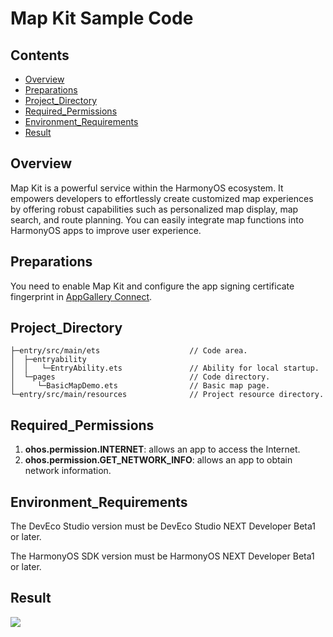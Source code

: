Map Kit Sample Code
===============================

## Contents

* [Overview](#Overview)
* [Preparations](#Preparations)
* [Project_Directory](#Project_Directory)
* [Required_Permissions](#Required_Permissions)
* [Environment_Requirements](#Environment_Requirements)
* [Result](#Result)


Overview
------------

Map Kit is a powerful service within the HarmonyOS ecosystem. It empowers developers to effortlessly create customized map experiences by offering robust capabilities such as personalized map display, map search, and route planning. You can easily integrate map functions into HarmonyOS apps to improve user experience.

Preparations
---------------

You need to enable Map Kit and configure the app signing certificate fingerprint in [AppGallery Connect](https://developer.huawei.com/consumer/en/doc/harmonyos-guides/map-config-agc).

## Project_Directory
```
├─entry/src/main/ets                    // Code area.
│  ├─entryability                       
│  │   └─EntryAbility.ets               // Ability for local startup.
│  └─pages                              // Code directory.
│     └─BasicMapDemo.ets                // Basic map page.
└─entry/src/main/resources              // Project resource directory.
````

## Required_Permissions

1. **ohos.permission.INTERNET**: allows an app to access the Internet.
2. **ohos.permission.GET_NETWORK_INFO**: allows an app to obtain network information.

Environment_Requirements
-------

The DevEco Studio version must be DevEco Studio NEXT Developer Beta1 or later.

The HarmonyOS SDK version must be HarmonyOS NEXT Developer Beta1 or later.

## Result

  <img src="mapview_en.png" >
